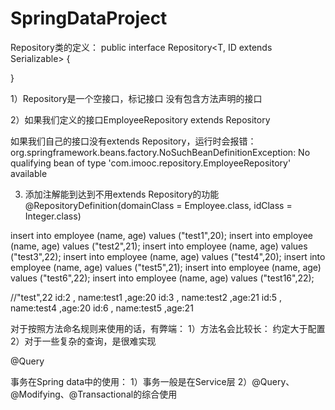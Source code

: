 # SpringDataProject
Repository类的定义：
public interface Repository<T, ID extends Serializable> {

}

1）Repository是一个空接口，标记接口
没有包含方法声明的接口

2）如果我们定义的接口EmployeeRepository extends Repository

如果我们自己的接口没有extends Repository，运行时会报错：
org.springframework.beans.factory.NoSuchBeanDefinitionException: No qualifying bean of type 'com.imooc.repository.EmployeeRepository' available

3) 添加注解能到达到不用extends Repository的功能
@RepositoryDefinition(domainClass = Employee.class, idClass = Integer.class)



insert into employee (name, age) values ("test1",20);
insert into employee (name, age) values ("test2",21);
insert into employee (name, age) values ("test3",22);
insert into employee (name, age) values ("test4",20);
insert into employee (name, age) values ("test5",21);
insert into employee (name, age) values ("test6",22);
insert into employee (name, age) values ("test16",22);

//"test",22
id:2 , name:test1 ,age:20
id:3 , name:test2 ,age:21
id:5 , name:test4 ,age:20
id:6 , name:test5 ,age:21

对于按照方法命名规则来使用的话，有弊端：
1）方法名会比较长： 约定大于配置
2）对于一些复杂的查询，是很难实现


@Query


事务在Spring data中的使用：
1）事务一般是在Service层
2）@Query、 @Modifying、@Transactional的综合使用





